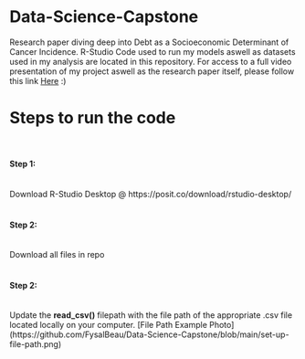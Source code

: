 # Data-Science-Capstone
Research paper diving deep into Debt as a Socioeconomic Determinant of Cancer Incidence.
R-Studio Code used to run my models aswell as datasets used in my analysis are located in this repository. 
For access to a full video presentation of my project aswell as the research paper itself, 
please follow this link [Here](https://fysalbeau.github.io/datacap.html) :)

<h1>Steps to run the code</h1><br>
<h4>Step 1:</h4><br>
Download R-Studio Desktop @ https://posit.co/download/rstudio-desktop/ <br>
<br>
<h4>Step 2:</h4><br>
Download all files in repo<br>
<br>
<h4>Step 2:</h4><br>
Update the <b>read_csv()</b> filepath with the file path of the appropriate .csv file located locally on your computer.
[File Path Example Photo](https://github.com/FysalBeau/Data-Science-Capstone/blob/main/set-up-file-path.png)

